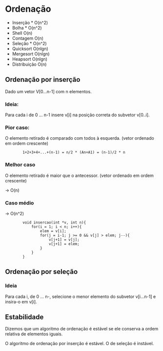 # Ordenação

- Inserção * O(n^2)
- Bolha * O(n^2)
- Shell O(n)
- Contagem O(n)
- Seleção * O(n^2)
- Quicksort O(nlgn)
- Mergesort O(nlgn)
- Heapsort O(nlgn)
- Distribuição O(n)<br>

## Ordenação por inserção

Dado um vetor V[0...n-1] com n elementos.

### Ideia: 
Para cada i de 0 ... n-1 insere v[i] na posição correta do subvetor v[0..i].

### Pior caso:
O elemento retirado é comparado com todos à esquerda. (vetor ordenado em ordem crescente)

            1+2+3+4+...+(n-1) = n/2 * (An+A1) = (n-1)/2 * n

### Melhor caso
O elemento retirado é maior que o antecessor. (vetor ordenado em ordem crescente)

→ O(n)

### Caso médio
→ O(n^2)

            void insercao(int *v, int n){
                for(i = 1; i < n; i++){
                    elem = v[i];
                    for(j = i-1; j >= 0 && v[j] > elem; j--){
                        v[j+1] = v[j];
                        v[j+1] = elem;
                    }
                }
            }

## Ordenação por seleção

### Ideia

Para cada i, de 0 ... n-, selecione o menor elemento do subvetor v[i...n-1]  e insira-o em v[i].

## Estabilidade

Dizemos que um algoritmo de ordenação é estável se ele conserva a ordem relativa de elementos iguais. 

O algoritmo de ordenação por inserção é estável. O de seleção é instável.

